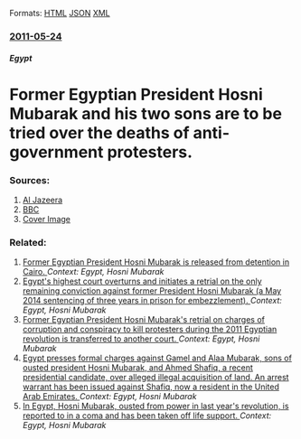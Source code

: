 
Formats: [HTML](/news/2011/05/24/former-egyptian-president-hosni-mubarak-and-his-two-sons-are-to-be-tried-over-the-deaths-of-anti-government-protesters.html)  [JSON](/news/2011/05/24/former-egyptian-president-hosni-mubarak-and-his-two-sons-are-to-be-tried-over-the-deaths-of-anti-government-protesters.json)  [XML](/news/2011/05/24/former-egyptian-president-hosni-mubarak-and-his-two-sons-are-to-be-tried-over-the-deaths-of-anti-government-protesters.xml)  

### [2011-05-24](/news/2011/05/24/index.md)

##### Egypt
# Former Egyptian President Hosni Mubarak and his two sons are to be tried over the deaths of anti-government protesters. 




### Sources:

1. [Al Jazeera](http://english.aljazeera.net/news/middleeast/2011/05/2011524132656755534.html)
2. [BBC](http://www.bbc.co.uk/news/world-africa-13527102)
2. [Cover Image](http://www.aljazeera.com/mritems/Images/2011/5/10/2011510133257490734_20.jpg)

### Related:

1. [Former Egyptian President Hosni Mubarak is released from detention in Cairo. ](/news/2017/03/24/former-egyptian-president-hosni-mubarak-is-released-from-detention-in-cairo.md) _Context: Egypt, Hosni Mubarak_
2. [Egypt's highest court overturns and initiates a retrial on the only remaining conviction against former President Hosni Mubarak (a May 2014 sentencing of three years in prison for embezzlement). ](/news/2015/01/13/egypt-s-highest-court-overturns-and-initiates-a-retrial-on-the-only-remaining-conviction-against-former-president-hosni-mubarak-a-may-2014.md) _Context: Egypt, Hosni Mubarak_
3. [Former Egyptian President Hosni Mubarak's retrial on charges of corruption and conspiracy to kill protesters during the 2011 Egyptian revolution is transferred to another court. ](/news/2013/04/13/former-egyptian-president-hosni-mubarak-s-retrial-on-charges-of-corruption-and-conspiracy-to-kill-protesters-during-the-2011-egyptian-revolu.md) _Context: Egypt, Hosni Mubarak_
4. [Egypt presses formal charges against Gamel and Alaa Mubarak, sons of ousted president Hosni Mubarak, and Ahmed Shafiq, a recent presidential candidate, over alleged illegal acquisition of land. An arrest warrant has been issued against Shafiq, now a resident in the United Arab Emirates. ](/news/2012/09/11/egypt-presses-formal-charges-against-gamel-and-alaa-mubarak-sons-of-ousted-president-hosni-mubarak-and-ahmed-shafiq-a-recent-presidential.md) _Context: Egypt, Hosni Mubarak_
5. [In Egypt, Hosni Mubarak, ousted from power in last year's revolution, is reported to in a coma and has been taken off life support. ](/news/2012/06/20/in-egypt-hosni-mubarak-ousted-from-power-in-last-year-s-revolution-is-reported-to-in-a-coma-and-has-been-taken-off-life-support.md) _Context: Egypt, Hosni Mubarak_
